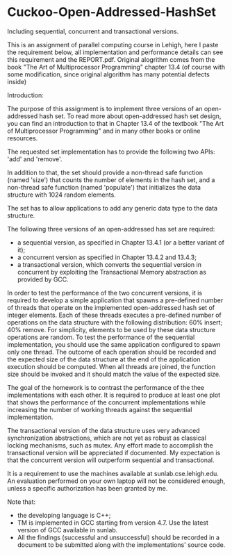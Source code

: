 # Cuckoo-Open-Addressed-HashSet
Including sequential, concurrent and transactional versions.

This is an assignment of parallel computing course in Lehigh, here I paste the requirement below, 
all implementation and performance details can see this requirement and the REPORT.pdf.
Original alogrithm comes from the book "The Art of Multiprocessor Programming" chapter 13.4
(of course with some modification, since original algorithm has many potential defects inside)

Introduction:

  The purpose of this assignment is to implement three versions of an
  open-addressed hash set. To read more about open-addressed hash set design,
  you can find an introduction to that in Chapter 13.4 of the textbook
  "The Art of Multiprocessor Programming" and in many other books or online resources.
  
  The requested set implementation has to provide the following two APIs: 'add' and 'remove'.
  
  In addition to that, the set should provide a non-thread safe function (named 'size') 
  that counts the number of elements in the hash set, and a non-thread safe function 
  (named 'populate') that initializes the data structure with 1024 random elements. 
  
  The set has to allow applications to add any generic data type to the data structure.
  
  The following three versions of an open-addressed has set are required:
  - a sequential version, as specified in Chapter 13.4.1 (or a better variant of it);
  - a concurrent version as specified in Chapter 13.4.2 and 13.4.3;
  - a transactional version, which converts the sequential version in concurrent by
    exploiting the Transactional Memory abstraction as provided by GCC.
    
  In order to test the performance of the two concurrent versions, it is required
  to develop a simple application that spawns a pre-defined number of threads that
  operate on the implemented open-addressed hash set of integer elements. Each of these
  threads executes a pre-defined number of operations on the data structure with the
  following distribution: 60% insert; 40% remove. For simplicity, elements
  to be used by these data structure operations are random. To test the performance of
  the sequential implementation, you should use the same application configured to spawn
  only one thread. The outcome of each operation should be recorded and the expected size
  of the data structure at the end of the application execution should be computed.
  When all threads are joined, the function size should be invoked and it should match the
  value of the expected size.

  The goal of the homework is to contrast the performance of the thee implementations
  with each other. It is required to produce at least one plot that shows the performance
  of the concurrent implementations while increasing the number of working threads against
  the sequential implementation.
  
  The transactional version of the data structure uses very advanced synchronization
  abstractions, which are not yet as robust as classical locking mechanisms, such as mutex.
  Any effort made to accomplish the transactional version will be appreciated if documented.
  My expectation is that the concurrent version will outperform sequential and
  transactional.
  
  It is a requirement to use the machines available at sunlab.cse.lehigh.edu. An evaluation
  performed on your own laptop will not be considered enough, unless a specific
  authorization has been granted by me.
    
  Note that:
  - the developing language is C++;
  - TM is implemented in GCC starting from version 4.7. Use the latest version of GCC
    available in sunlab.
  - All the findings (successful and unsuccessful) should be recorded in a document to be
    submitted along with the implementations' source code.
  



